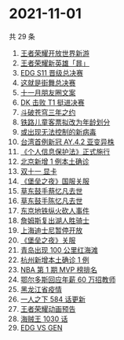 # 2021-11-01

共 29 条

<!-- BEGIN ZHIHUSEARCH -->
<!-- 最后更新时间 Mon Nov 01 2021 18:09:40 GMT+0800 (China Standard Time) -->
1. [王者荣耀开放世界新游](https://www.zhihu.com/search?q=王者荣耀世界)
1. [王者荣耀新英雄「暃」](https://www.zhihu.com/search?q=暃)
1. [EDG S11 晋级总决赛](https://www.zhihu.com/search?q=edg)
1. [这就是街舞总决赛](https://www.zhihu.com/search?q=这就是街舞)
1. [十一月朋友圈文案](https://www.zhihu.com/search?q=十一月)
1. [DK 击败 T1 挺进决赛](https://www.zhihu.com/search?q=DK)
1. [斗破苍穹三年之约](https://www.zhihu.com/search?q=斗破苍穹特别篇3)
1. [铁路儿童客票拟改为年龄划分](https://www.zhihu.com/search?q=儿童客票)
1. [或出现无法控制的新病毒](https://www.zhihu.com/search?q=新病毒)
1. [台湾首例新冠 AY.4.2 亚变异株](https://www.zhihu.com/search?q=台湾新冠)
1. [《个人信息保护法》正式施行](https://www.zhihu.com/search?q=个人信息保护法)
1. [北京新增 1 例本土确诊](https://www.zhihu.com/search?q=北京疫情)
1. [双十一 显卡](https://www.zhihu.com/search?q=显卡)
1. [《堡垒之夜》国服关服](https://www.zhihu.com/search?q=堡垒之夜)
1. [草东鼓手蔡忆凡去世](https://www.zhihu.com/search?q=草东没有派对)
1. [草东鼓手陈忆凡去世](https://www.zhihu.com/search?q=草东没有派对)
1. [东京地铁纵火砍人事件](https://www.zhihu.com/search?q=东京地铁)
1. [詹姆斯复出湖人胜骑士](https://www.zhihu.com/search?q=詹姆斯)
1. [上海迪士尼暂停开放](https://www.zhihu.com/search?q=上海迪士尼)
1. [《堡垒之夜》关服](https://www.zhihu.com/search?q=堡垒之夜)
1. [青岛出现 100 公里红海滩](https://www.zhihu.com/search?q=青岛红海滩)
1. [杭州新增本土确诊 1 例](https://www.zhihu.com/search?q=杭州疫情)
1. [NBA 第 1 期 MVP 榜排名](https://www.zhihu.com/search?q=MVP)
1. [鄂尔多斯回应年薪 60 万招教师](https://www.zhihu.com/search?q=年薪60万招教师)
1. [黑龙江省疫情](https://www.zhihu.com/search?q=黑龙江疫情)
1. [一人之下 584 话更新](https://www.zhihu.com/search?q=一人之下)
1. [王者荣耀动画预告](https://www.zhihu.com/search?q=王者荣耀动画)
1. [海贼王 1030 话](https://www.zhihu.com/search?q=海贼王)
1. [ EDG VS GEN](https://www.zhihu.com/search?q=edg)
<!-- END ZHIHUSEARCH -->
